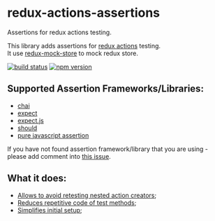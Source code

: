 # redux-actions-assertions 
Assertions for redux actions testing.

This library adds assertions for [redux actions](http://redux.js.org/docs/advanced/AsyncActions.html) testing.  
It use [redux-mock-store](https://github.com/arnaudbenard/redux-mock-store) to mock redux store.

[![build status](https://img.shields.io/travis/dmitry-zaets/redux-actions-assertions/master.svg?style=flat-square)](https://travis-ci.org/dmitry-zaets/redux-actions-assertions)
[![npm version](https://img.shields.io/npm/v/redux-actions-assertions.svg?style=flat-square)](https://www.npmjs.com/package/redux-actions-assertions)

## Supported Assertion Frameworks/Libraries:
- [chai](http://dmitry.js.org/redux-actions-assertions/chai.html)
- [expect](http://dmitry.js.org/redux-actions-assertions/expect.html)
- [expect.js](http://dmitry.js.org/redux-actions-assertions/expectjs.html)
- [should](http://dmitry.js.org/redux-actions-assertions/should.html)
- [pure javascript assertion](http://dmitry.js.org/redux-actions-assertions/javascript.html)

If you have not found assertion framework/library that you are using - please add comment into [this issue](https://github.com/dmitry-zaets/redux-actions-assertions/issues/3).

## What it does:
- [Allows to avoid retesting nested action creators](http://dmitry.js.org/redux-actions-assertions/what_it_does.html#allows-to-avoid-retesting-nested-action-creators);
- [Reduces repetitive code of test methods](http://dmitry.js.org/redux-actions-assertions/what_it_does.html#reduces-repetitive-code-of-test-methods);
- [Simplifies initial setup](http://dmitry.js.org/redux-actions-assertions/what_it_does.html#simplifies-initial-setup);